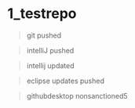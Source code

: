 # 1_testrepo
> git pushed

> intelliJ pushed

> intellij updated

> eclipse updates pushed

> githubdesktop nonsanctioned5